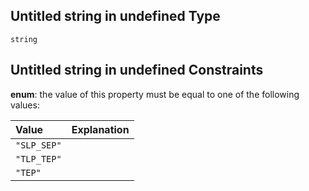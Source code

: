 ## Untitled string in undefined Type

`string`

## Untitled string in undefined Constraints

**enum**: the value of this property must be equal to one of the following values:

| Value       | Explanation |
| :---------- | :---------- |
| `"SLP_SEP"` |             |
| `"TLP_TEP"` |             |
| `"TEP"`     |             |
